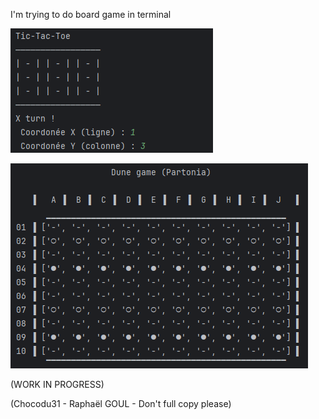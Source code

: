 I'm trying to do board game in terminal

![img.png](TicTacToeExemple.png)

![img.png](DuneExemple.png)

(WORK IN PROGRESS)

(Chocodu31 - Raphaël GOUL - Don't full copy please)
